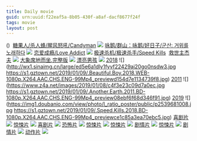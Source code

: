 ```yaml
---
title: Daily movie
guid: urn:uuid:f22eaf5a-8b05-430f-a8af-dacf8677f24f
tags: movie
layout: post
---
```


()
![]()
[糖果人/杀人蜂/腥风怒吼/Candyman](magnet:?xt=urn:btih:d75bdf368816bccaa7cfe33720c3d776fc2883c7)
![](http://img.google.com.btba.xiaoeryi.com/upload/2018/10/28/A37155006431f9.big.jpg)
[咏鹅/群山：咏鹅/好日子/군산: 거위를 노래하다](magnet:?xt=urn:btih:733dc2a0dccf641c2e1c11159c4056f406a13f79)
![](http://img.google.com.btba.xiaoeryi.com/upload/2019/01/10/4125062J50077w.big.jpg)
[恋爱成瘾/Love Addict](magnet:?xt=urn:btih:125bd9b4c2e1f5e0d844c07798e3c2375ce3b93e)
![](http://img.google.com.btba.xiaoeryi.com/upload/2018/11/28/405T344J910547.big.jpg)
[极速杀机/极速杀手/Speed Kills](magnet:?xt=urn:btih:db540dbae7f8bcb4801bbf8427d9784c869dea5f)
![]()
[救世主杰夫](ed2k://|file|救世主杰夫.720p.BD中字[最新电影www.66ys.tv](ED2000.COM).mp4|882150946|1D0EB6E3C02C5690D87B537EDE0316F0|h=DPQT5GIMK27BHXL6C6ZC2ILFJPN5AFGX|/救世主杰夫.720p.BD中字.mp4)
![](https://tu.66vod.net/2018/5623.jpg)
[大象席地而坐.完整版](ed2k://|file|大象x地而坐.234分钟完整版.720p.HD国语中字[最新电影www.66ys.tv](ED2000.COM).mp4|2801090454|45ABD9C4559D9BB9140441F90387044C|h=PGG2ETVQKAGAWC4SUYPI75L5CBO5IYTH|/大象席地而坐.完整版.720p.HD国语中字.mp4)
![](https://tu.66vod.net/2018/3434.jpg)
[漂亮男孩](ed2k://|file|漂亮男孩.1080p.BD中英双字[最新电影www.66ys.tv](ED2000.COM).mp4|1891609212|FF50385F806B1B81A2D835758693F9AA|h=IYDEU5VWDU7Q3AFTR42HSF6RSCTVGCTR|/漂亮男孩.1080p.BD中英双字.mp4)
![](https://tu.66vod.net/2018/5721.jpg)
[2018](magnet:?xt=urn:btih:79434389478DDB587395C8D57492D0FA0BD92615)
![](http://wx1.sinaimg.cn/large/ed5e6a1dly1fyvf22429aj20go0nsdw3.jpg
https://s1.gztown.net/2019/01/09/.Beautiful.Boy.2018.WEB-1080p.X264.AAC.CHS.ENG-99Mp4_previewd154d7e1134739f8.jpg)
[2011](magnet:?xt=urn:btih:9C26963096C058C12CDF054114BB59BBB1FBC9F5)
![](https://www.z4a.net/images/2019/01/08/c4f3e23c09d7a0ec.jpg
https://s1.gztown.net/2019/01/09/.Another.Earth.2011.BD-1080p.X264.AAC.CHS.ENG-99Mp4_preview08ebf6f68d346f91.jpg)
[2019](magnet:?xt=urn:btih:979B4507EC7A118E9DD39B804DB2DEC89E0990B9)
![](https://img1.doubanio.com/view/photo/l_ratio_poster/public/p2539681008.jpg
https://s1.gztown.net/2019/01/09/.Speed.Kills.2018.BD-1080p.X264.AAC.CHS.ENG-99Mp4_previewce1c85a3ea70ebc5.jpg)
[喜剧片](magnet:?xt=urn:btih:689881188fb9336ac9bdf0a32fb82b3198486773)
![](http://www.xpiaohua.com/uploads/allimg/190107/101522HR-0.jpg)
[惊悚片](magnet:?xt=urn:btih:b95e3025037b7256c3b2470be059c372dc73f068)
![](http://www.xpiaohua.com/uploads/allimg/190103/12402W608-0.jpg)
[喜剧片](magnet:?xt=urn:btih:3eace513493d2a7aaa1a01b6a1a4bbc2582365c3)
![](http://www.xpiaohua.com/uploads/allimg/190104/1521214058-0.jpg)
[恐怖片](magnet:?xt=urn:btih:c1e8f54606be09fec79f6c0f1564262bf92ce763)
![](http://www.xpiaohua.com/uploads/allimg/190104/1530163U0-0.jpg)
[惊悚片](magnet:?xt=urn:btih:9ab64f48ca25a92d3ef2c6f5b930587a61aecb14)
![](http://www.xpiaohua.com/uploads/allimg/190103/1241392556-0.jpg)
[惊悚片](magnet:?xt=urn:btih:2072655e3b0ac8156eff8749dd9fa55d191299c6)
![](http://www.xpiaohua.com/uploads/allimg/190107/10200GF4-0.jpg)
[剧情片](magnet:?xt=urn:btih:fe1072bd16b2ac6254cf99a9701a32b6c7c57b7e)
![](http://www.xpiaohua.com/uploads/allimg/190107/1021146340-0.jpg)
[惊悚片](magnet:?xt=urn:btih:5583a26139f5605280bcbcda1bedae830e93943d)
![](http://www.xpiaohua.com/uploads/allimg/190103/1240263640-0.jpg)
[剧情片](magnet:?xt=urn:btih:d5fdd9ee9a3a1378631ae5a0ae3066062e2cd94c)
![](http://www.xpiaohua.com/uploads/allimg/190107/101Sa500-0.jpg)
[动作片](magnet:?xt=urn:btih:894698c2c2a3f693ec900bfa1b2b65daa447d203)
![](http://www.xpiaohua.com/uploads/allimg/190107/101KCb8-0.jpg)
